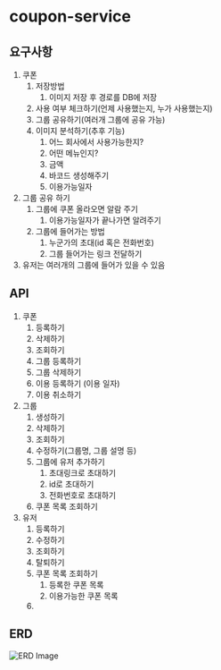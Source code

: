 # coupon-service

## 요구사항

1. 쿠폰
    1. 저장방법
        1. 이미지 저장 후 경로를 DB에 저장
    2. 사용 여부 체크하기(언제 사용했는지, 누가 사용했는지)
    3. 그룹 공유하기(여러개 그룹에 공유 가능)
    4. 이미지 분석하기(추후 기능)
        1. 어느 회사에서 사용가능한지?
        2. 어떤 메뉴인지?
        3. 금액
        4. 바코드 생성해주기
        5. 이용가능일자
2. 그룹 공유 하기
    1. 그룹에 쿠폰 올라오면 알람 주기
        1. 이용가능일자가 끝나가면 알려주기
    2. 그룹에 들어가는 방법
        1. 누군가의 초대(id 혹은 전화번호)
        2. 그룹 들어가는 링크 전달하기
3. 유저는 여러개의 그룹에 들어가 있을 수 있음

## API

1. 쿠폰
    1. 등록하기
    2. 삭제하기
    3. 조회하기
    4. 그룹 등록하기
    5. 그룹 삭제하기
    6. 이용 등록하기 (이용 일자)
    7. 이용 취소하기
2. 그룹
    1. 생성하기
    2. 삭제하기
    3. 조회하기
    4. 수정하기(그룹명, 그룹 설명 등)
    5. 그룹에 유저 추가하기
        1. 초대링크로 초대하기
        2. id로 초대하기
        3. 전화번호로 초대하기
    6. 쿠폰 목록 조회하기
3. 유저
   1. 등록하기 
   2. 수정하기
   3. 조회하기
   4. 탈퇴하기
   5. 쿠폰 목록 조회하기
      1. 등록한 쿠폰 목록
      2. 이용가능한 쿠폰 목록
   6. 

## ERD

![ERD Image](http://www.plantuml.com/plantuml/proxy?src=https://raw.githubusercontent.com/ttokey/coupon-service/master/ERD.puml)